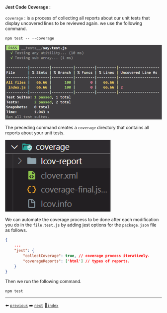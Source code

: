 #### Jest Code Coverage :

`coverage` : is a process of collecting all reports about our unit tests that display uncovered lines to be reviewed again. we use the following command.

```shell
npm test -- --coverage
```

![alt text](../imgs/image9.png)

The preceding command creates a `coverage` directory that contains all reports about your unit tests.

![alt text](../imgs/image10.png)

We can automate the coverage process to be done after each modification you do in the `file.test.js` by adding jest options for the `package.json` file as follows.

```json
{
	...
	"jest": {
		"collectCoverage": true, // coverage process iteratively.
		"coverageReports": ['html'] // types of reports.
	}
}
```

Then we run the following command.

```shell
npm test
```

---

⬅️ [`previous`](../sections/asymmetric_matchers.md)
➡️ [`next`](../sections/mock_functions.md)
🚪[`index`](../README.md)